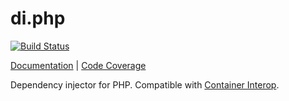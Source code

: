 di.php
======

[![Build Status](https://travis-ci.org/lord2800/di.php.png?branch=master)](https://travis-ci.org/lord2800/di.php)

[Documentation](http://lord2800.github.io/di.php/) | [Code Coverage](http://lord2800.github.io/di.php/coverage/)

Dependency injector for PHP. Compatible with [Container Interop](https://github.com/container-interop/container-interop).
